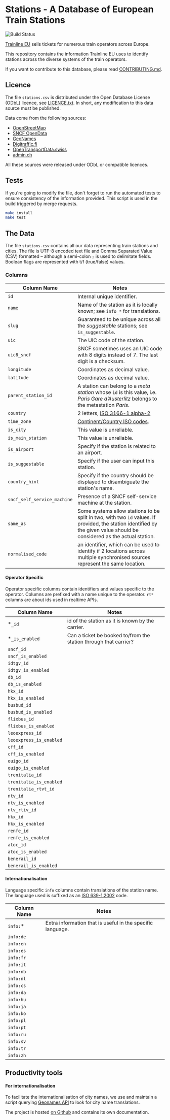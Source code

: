 # Stations - A Database of European Train Stations

![Build Status](https://github.com/trainline-eu/stations/workflows/Tests/badge.svg?branch=master)

[Trainline EU](https://www.trainline.eu) sells tickets for numerous train operators across Europe.

This repository contains the information Trainline EU uses to identify stations
across the diverse systems of the train operators.

If you want to contribute to this database, please read [CONTRIBUTING.md](https://github.com/trainline-eu/stations/blob/master/CONTRIBUTING.md).

## Licence

The file `stations.csv` is distributed under the Open Database License (ODbL) licence, see [LICENCE.txt](https://github.com/trainline-eu/stations/blob/master/LICENCE.txt). In short, any modification to this data source must be published.

Data come from the following sources:

- [OpenStreetMap](https://www.openstreetmap.org)
- [SNCF OpenData](https://ressources.data.sncf.com/explore/dataset/referentiel-gares-voyageurs/)
- [GeoNames](http://www.geonames.org/)
- [Digitraffic.fi](http://rata.digitraffic.fi/api/v1/metadata/stations)
- [OpenTransportData.swiss](https://opentransportdata.swiss/en/dataset/bhlist/resource/035c4d98-df6c-49b4-988a-3822823f0bf9)
- [admin.ch](https://www.bav.admin.ch/bav/fr/home/themes-a-z/geoinformation/geodonnees-de-base/arrets-des-transports-publics.html)

All these sources were released under ODbL or compatible licences.

## Tests

If you're going to modify the file, don't forget to run the automated tests to ensure consistency of the information provided. This script is used in the build triggered by merge requests.

```bash
make install
make test
```

## The Data

The file `stations.csv` contains all our data representing train stations and cities. The file is UTF-8 encoded text file and Comma Separated Value (CSV) formatted – although a semi-colon `;` is used to delimitate fields. Boolean flags are represented with t/f (true/false) values.

### Columns

Column Name | Notes
----------- | -----
`id` | Internal unique identifier.
`name` | Name of the station as it is locally known; see `info_*` for translations.
`slug` | Guaranteed to be unique across all the _suggestable_ stations; see `is_suggestable`.
`uic` | The UIC code of the station.
`uic8_sncf` | SNCF sometimes uses an UIC code with 8 digits instead of 7. The last digit is a checksum.
`longitude` | Coordinates as decimal value.
`latitude` | Coordinates as decimal value.
`parent_station_id` | A station can belong to a _meta station_ whose `id` is this value, i.e. _Paris Gare d’Austerlitz_ belongs to the metastation _Paris_.
`country` | 2 letters, [ISO 3166-1 alpha-2](https://en.wikipedia.org/wiki/ISO_3166-1_alpha-2)
`time_zone` | [Continent/Country ISO codes](https://en.wikipedia.org/wiki/List_of_tz_database_time_zones).
`is_city` | This value is unreliable.
`is_main_station` | This value is unreliable.
`is_airport` | Specify if the station is related to an airport.
`is_suggestable` | Specify if the user can input this station.
`country_hint` | Specify if the country should be displayed to disambiguate the station's name.
`sncf_self_service_machine` | Presence of a SNCF self-service machine at the station.
`same_as` | Some systems allow stations to be split in two, with two `id` values. If provided, the station identified by the given value should be considered as the actual station.
`normalised_code` | an identifier, which can be used to identify if 2 locations across multiple synchronised sources represent the same location.

#### Operator Specific

Operator specific columns contain identifiers and values specific to the operator. Columns are prefixed with a name unique to the operator. `rt*` columns are about ids used in realtime APIs.

Column Name | Notes
----------- | -----
*`_id` | id of the station as it is known by the carrier.
*`_is_enabled` | Can a ticket be booked to/from the station through that carrier?
`sncf_id` |
`sncf_is_enabled` |
`idtgv_id` |
`idtgv_is_enabled` |
`db_id` |
`db_is_enabled` |
`hkx_id` |
`hkx_is_enabled` |
`busbud_id` |
`busbud_is_enabled` |
`flixbus_id` |
`flixbus_is_enabled` |
`leoexpress_id` |
`leoexpress_is_enabled` |
`cff_id` |
`cff_is_enabled` |
`ouigo_id` |
`ouigo_is_enabled` |
`trenitalia_id` |
`trenitalia_is_enabled` |
`trenitalia_rtvt_id` |
`ntv_id` |
`ntv_is_enabled` |
`ntv_rtiv_id` |
`hkx_id` |
`hkx_is_enabled` |
`renfe_id` |
`renfe_is_enabled` |
`atoc_id` |
`atoc_is_enabled` |
`benerail_id` |
`benerail_is_enabled` |

#### Internationalisation

Language specific `info` columns contain translations of the station name. The language used is suffixed as an [ISO 639-1:2002](https://en.wikipedia.org/wiki/List_of_ISO_639-1_codes) code.

Column Name | Notes
----------- | -----
`info:`* | Extra information that is useful in the specific language.
`info:de` |
`info:en` |
`info:es` |
`info:fr` |
`info:it` |
`info:nb` |
`info:nl` |
`info:cs` |
`info:da` |
`info:hu` |
`info:ja` |
`info:ko` |
`info:pl` |
`info:pt` |
`info:ru` |
`info:sv` |
`info:tr` |
`info:zh` |

## Productivity tools

#### For internationalisation

To facilitate the internationalisation of city names, we use and maintain a script querying [Geonames API](http://www.geonames.org/) to look for city name translations.

The project is hosted [on Github](https://github.com/mgalibert/geonames) and contains its own documentation.
